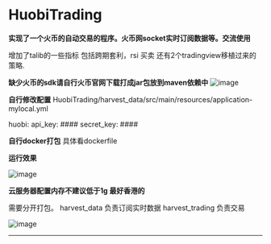 # HuobiTrading

**实现了一个火币的自动交易的程序。火币网socket实时订阅数据等。交流使用**

增加了talib的一些指标
包括跨期套利，rsi 买卖 还有2个tradingview移植过来的策略.

**缺少火币的sdk请自行火币官网下载打成jar包放到maven依赖中**
![image](https://user-images.githubusercontent.com/20676490/154517224-70223561-fafa-4704-9f26-496700de252e.png)

**自行修改配置**
HuobiTrading/harvest_data/src/main/resources/application-mylocal.yml

huobi:
  api_key: ####
  secret_key: ####
  
**自行docker打包**
具体看dockerfile

**运行效果**

![image](https://user-images.githubusercontent.com/20676490/154516260-fbffec6a-ed78-4020-8811-273a38ee7531.png)

**云服务器配置内存不建议低于1g 最好香港的**

需要分开打包。
harvest_data 负责订阅实时数据
harvest_trading 负责交易

![image](https://user-images.githubusercontent.com/20676490/154517835-58628cb0-c206-4535-bc6a-c0789e8dfd8e.png)

****
